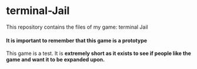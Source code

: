 # terminal-Jail
This repository contains the files of my game: terminal Jail

#### It is important to remember that this game is a prototype
This game is a test. It is <b>extremely<b> short as it exists to see if people like the game and want it to be expanded upon.
